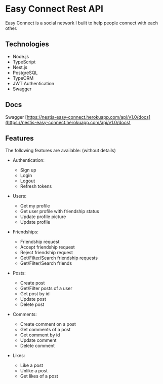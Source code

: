 # Easy Connect Rest API

Easy Connect is a social network I built to help people connect with each other.

## Technologies

* Node.js
* TypeScript
* Nest.js
* PostgreSQL
* TypeORM
* JWT Authentication
* Swagger

## Docs

Swagger [https://nestjs-easy-connect.herokuapp.com/api/v1.0/docs](https://nestjs-easy-connect.herokuapp.com/api/v1.0/docs)

## Features

The following features are available: (without details)

* Authentication:
  * Sign up
  * Login
  * Logout
  * Refresh tokens

* Users:
  * Get my profile
  * Get user profile with friendship status
  * Update profile picture
  * Update profile

* Friendships:
  * Friendship request
  * Accept friendship request
  * Reject friendship request
  * Get/Filter/Search friendship requests
  * Get/Filter/Search friends

* Posts:
  * Create post
  * Get/Filter posts of a user
  * Get post by id
  * Update post
  * Delete post

* Comments:
  * Create comment on a post
  * Get comments of a post
  * Get comment by id
  * Update comment
  * Delete comment

* Likes:
  * Like a post
  * Unlike a post
  * Get likes of a post
